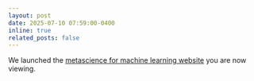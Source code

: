 ```yaml
---
layout: post
date: 2025-07-10 07:59:00-0400
inline: true
related_posts: false
---
```


We launched the [metascience for machine learning website](https://metascienceforml.github.io/) you are now viewing. 
